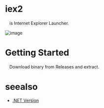 # iex2
 　is Internet Explorer Launcher.

 ![image](https://github.com/mass10/iex2/assets/2055840/25000ed5-b271-4381-9c36-35072027abb5)


# Getting Started
　Download binary from Releases and extract.

# seealso
* [.NET Version](https://github.com/mass10/iex/)
